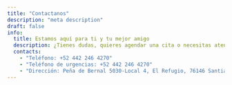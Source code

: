 ```yaml
---
title: "Contactanos"
description: "meta description"
draft: false
info:
  title: Estamos aquí para ti y tu mejor amigo
  description: ¿Tienes dudas, quieres agendar una cita o necesitas atención para tu mascota? En REFUGIADOGS estaremos encantados de ayudarte. Nuestro equipo está listo para ofrecerte un servicio amable, rápido y profesional.
  contacts:
    - "Teléfono: +52 442 246 4270"
    - "Teléfono de urgencias: +52 442 246 4270"
    - "Dirección: Peña de Bernal 5030-Local 4, El Refugio, 76146 Santiago de Querétaro, Qro."
---
```

